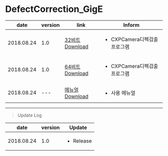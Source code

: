 # DefectCorrection_GigE

| date | version | link | Inform |
|---|---|---|---|
| 2018.08.24 | 1.0 | [32비트 Download](https://github.com/CREVIS/Camera/raw/master/Tools/DefectCorrection_GigE/DefectCorrection_GigE(x86)_v1.0.zip)| <ul><li>CXPCamera디펙검출 프로그램<br/></li> |
| 2018.08.24 | 1.0 | [64비트 Download](https://github.com/CREVIS/Camera/raw/master/Tools/DefectCorrection_GigE/DefectCorrection_GigE(x64)_v1.0.zip)| <ul><li>CXPCamera디펙검출 프로그램<br/></li> |
| 2018.08.24 | --- | [메뉴얼 Download](https://github.com/CREVIS/Camera/raw/master/Tools/DefectCorrection_CXP/DefectCorrection_CXP%EB%A9%94%EB%89%B4%EC%96%BC.pdf)| <ul><li> 사용 메뉴얼<br/></li> |
  
  
  
  
---------------
>Update Log

| date | version | Update |
|---|---|---|
| 2018.08.24 |1.0| <ul><li> Release <br/></li> |
